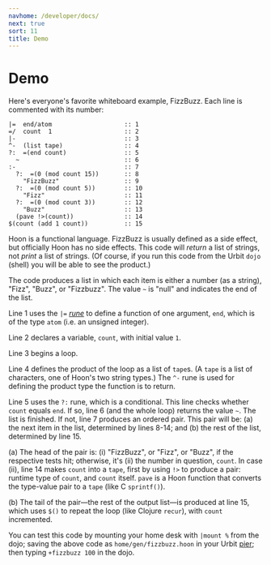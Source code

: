 ```yaml
---
navhome: /developer/docs/
next: true
sort: 11
title: Demo
---
```


# Demo

Here's everyone's favorite whiteboard example, FizzBuzz.  Each
line is commented with its number:

```
|=  end/atom                    :: 1
=/  count  1                    :: 2
|-                              :: 3
^-  (list tape)                 :: 4
?:  =(end count)                :: 5
  ~                             :: 6
:-                              :: 7
  ?:  =(0 (mod count 15))       :: 8
    "FizzBuzz"                  :: 9
  ?:  =(0 (mod count 5))        :: 10
    "Fizz"                      :: 11
  ?:  =(0 (mod count 3))        :: 12
    "Buzz"                      :: 13
  (pave !>(count))              :: 14
$(count (add 1 count))          :: 15
```

Hoon is a functional language.  FizzBuzz is usually defined as a
side effect, but officially Hoon has no side effects.  This code 
will *return* a list of strings, not *print* a list of strings. 
(Of course, if you run this code from the Urbit `dojo` (shell) you 
will be able to see the product.)

The code produces a list in which each item is either a number 
(as a string), "Fizz", "Buzz", or "Fizzbuzz". The value `~` is 
"null" and indicates the end of the list.

Line 1 uses the `|=` 
*[rune](/developer/about/glossary#rune)* to define a 
function of one argument, `end`, which is of the type `atom` (i.e. 
an unsigned integer).

Line 2 declares a variable, `count`, with initial value `1`.

Line 3 begins a loop.

Line 4 defines the product of the loop as a list of `tape`s. 
(A `tape` is a list of characters, one of Hoon's two string 
types.)  The `^-` rune is used for defining the product type the function 
is to return. 

Line 5 uses the `?:` rune, which is a conditional. This line 
checks whether `count` equals `end`.  If so, line 6 (and the
whole loop) returns the value `~`.  The list is finished.  If not, 
line 7 produces an ordered pair.  This pair will be: (a) the next 
item in the list, determined by lines 8-14; and (b) the rest of 
the list, determined by line 15.

(a) The head of the pair is: (i) "FizzBuzz", or "Fizz", or 
"Buzz", if the respective tests hit; otherwise, it's 
(ii) the number in question, `count`.  In case (ii), line 14 
makes `count` into a `tape`, first by using `!>` to produce a 
pair: runtime type of `count`, and `count` itself. `pave` is a 
Hoon function that converts the type-value pair to a `tape` 
(like C `sprintf()`).

(b) The tail of the pair&mdash;the rest of the output list&mdash;is 
produced at line 15, which uses `$()` to repeat the loop (like 
Clojure `recur`), with `count` incremented.

You can test this code by mounting your home desk with 
`|mount %` from the dojo; saving the above code as 
`home/gen/fizzbuzz.hoon` in your Urbit 
[pier](/developer/about/glossary#pier); then typing 
`+fizzbuzz 100` in the dojo.
